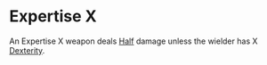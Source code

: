 # Expertise X

An Expertise X weapon deals [Half](../../Game%20Procedures/Core%20Procedures/Half.md) damage unless the wielder has X [Dexterity](../../Player%20Characters/The%20Ability%20Scores/Dexterity.md).
